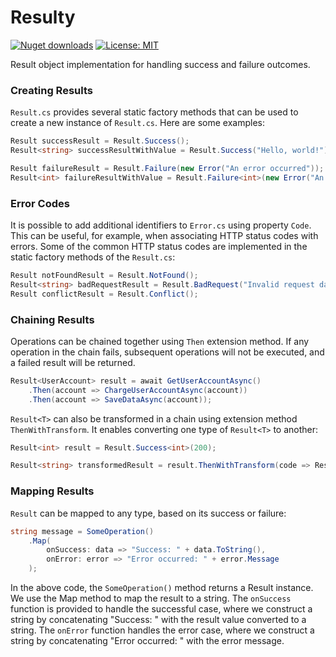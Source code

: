 # Resulty
[![Nuget downloads](https://img.shields.io/nuget/v/resulty.svg)](https://www.nuget.org/packages/Resulty/)
[![License: MIT](https://img.shields.io/badge/License-MIT-yellow.svg)](https://github.com/alex-selehenenko/Resulty/blob/master/LICENSE)

Result object implementation for handling success and failure outcomes.

### Creating Results
`Result.cs` provides several static factory methods that can be used to create a new instance of `Result.cs`. Here are some examples:
```csharp
Result successResult = Result.Success();
Result<string> successResultWithValue = Result.Success("Hello, world!");

Result failureResult = Result.Failure(new Error("An error occurred"));
Result<int> failureResultWithValue = Result.Failure<int>(new Error("An error occurred"));
```
### Error Codes
It is possible to add additional identifiers to `Error.cs` using property `Code`. This can be useful, for example, when associating HTTP status codes with errors. Some of the common HTTP status codes are implemented in the static factory methods of the `Result.cs`:
```csharp
Result notFoundResult = Result.NotFound();
Result<string> badRequestResult = Result.BadRequest("Invalid request data");
Result conflictResult = Result.Conflict();
```
### Chaining Results
Operations can be chained together using `Then` extension method. If any operation in the chain fails, subsequent operations will not be executed, and a failed result will be returned. 
```csharp
Result<UserAccount> result = await GetUserAccountAsync()
    .Then(account => ChargeUserAccountAsync(account))
    .Then(account => SaveDataAsync(account));
```
`Result<T>` can also be transformed in a chain using extension method `ThenWithTransform`. It enables converting one type of `Result<T>` to another:
```csharp
Result<int> result = Result.Success<int>(200);

Result<string> transformedResult = result.ThenWithTransform(code => Result.Success<string>("Status code: " + code.ToString()));
```
### Mapping Results
`Result` can be mapped to any type, based on its success or failure:
```csharp
string message = SomeOperation()
    .Map(
        onSuccess: data => "Success: " + data.ToString(),
        onError: error => "Error occurred: " + error.Message
    );

```
In the above code, the `SomeOperation()` method returns a Result instance. We use the Map method to map the result to a string. The `onSuccess` function is provided to handle the successful case, where we construct a string by concatenating "Success: " with the result value converted to a string. The `onError` function handles the error case, where we construct a string by concatenating "Error occurred: " with the error message.
